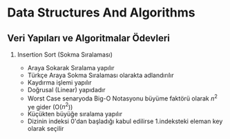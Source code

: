 # Data Structures And Algorithms
## Veri Yapıları ve Algoritmalar Ödevleri

1. Insertion Sort (Sokma Sıralaması)

    - Araya Sokarak Sıralama yapılır
    - Türkçe Araya Sokma Sıralaması olarakta adlandırılır
    - Kaydırma işlemi yapılır
    - Doğrusal (Linear) yapıdadır
    - Worst Case senaryoda Big-O Notasyonu büyüme faktörü olarak $n^2$ ye gider (O($n^2$))
    - Küçükten büyüğe sıralama yapılır
    - Dizinin indeksi 0'dan başladığı kabul edilirse 1.indeksteki eleman key olarak seçilir





